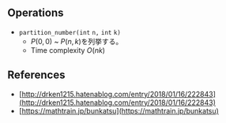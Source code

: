 ## Operations

- $\mathtt{partition\_number(int\ n,\ int\ k)}$
	- $P(0,0)$ ~ $P(n,k)$を列挙する。
	- Time complexity $O(nk)$

## References

- [http://drken1215.hatenablog.com/entry/2018/01/16/222843](http://drken1215.hatenablog.com/entry/2018/01/16/222843)
- [https://mathtrain.jp/bunkatsu](https://mathtrain.jp/bunkatsu)
